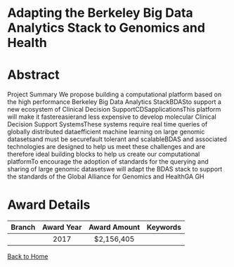 
Adapting the Berkeley Big Data Analytics Stack to Genomics and Health
=====================================================================

# Abstract


Project Summary
We propose building a computational platform based on the high performance Berkeley Big
Data Analytics StackBDASto support a new ecosystem of Clinical Decision SupportCDSapplicationsThis platform will make it fastereasierand less expensive to develop molecular
Clinical Decision Support SystemsThese systems require real time queries of globally
distributed dataefficient machine learning on large genomic datasetsand must be securefault tolerant and scalableBDAS and associated technologies are designed to help us meet
these challenges and are therefore ideal building blocks to help us create our computational
platformTo encourage the adoption of standards for the querying and sharing of large
genomic datasetswe will adapt the BDAS stack to support the standards of the Global Alliance
for Genomics and HealthGA GH  

# Award Details

|Branch|Award Year|Award Amount|Keywords|
| :---: | :---: | :---: | :---: |
||2017|$2,156,405||
  
  


[Back to Home](https://github.com/chrischow/dod_sbir_awards/JH/#2539)